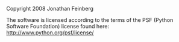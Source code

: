 Copyright 2008 Jonathan Feinberg

The software is licensed according to the terms of the PSF (Python Software Foundation) license found here: http://www.python.org/psf/license/